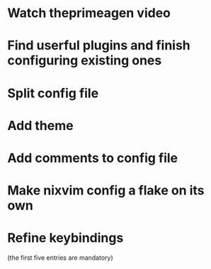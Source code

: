 # Watch theprimeagen video
# Find userful plugins and finish configuring existing ones
# Split config file
# Add theme
# Add comments to config file
# Make nixvim config a flake on its own
# Refine keybindings

(the first five entries are mandatory)
